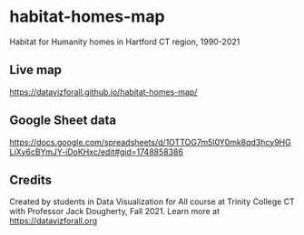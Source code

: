 # habitat-homes-map
Habitat for Humanity homes in Hartford CT region, 1990-2021

## Live map
https://datavizforall.github.io/habitat-homes-map/

## Google Sheet data
https://docs.google.com/spreadsheets/d/1OTTOG7m5I0Y0mk8qd3hcy9HGLjXy6cBYmJY-iDoKHxc/edit#gid=1748858386

## Credits
Created by students in Data Visualization for All course at Trinity College CT with Professor Jack Dougherty, Fall 2021. Learn more at https://datavizforall.org
